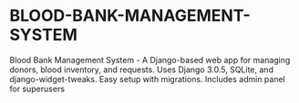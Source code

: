 # BLOOD-BANK-MANAGEMENT-SYSTEM
Blood Bank Management System - A Django-based web app for managing donors, blood inventory, and requests. Uses Django 3.0.5, SQLite, and django-widget-tweaks. Easy setup with migrations. Includes admin panel for superusers
